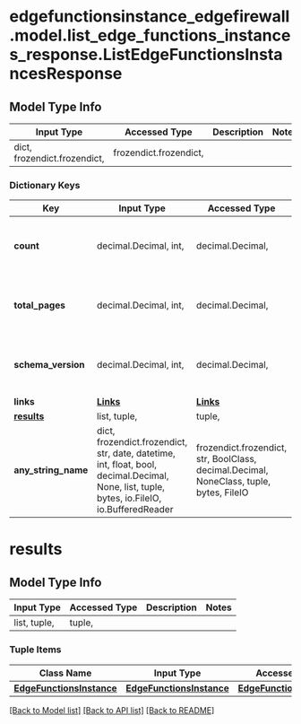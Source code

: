 # edgefunctionsinstance_edgefirewall.model.list_edge_functions_instances_response.ListEdgeFunctionsInstancesResponse

## Model Type Info
Input Type | Accessed Type | Description | Notes
------------ | ------------- | ------------- | -------------
dict, frozendict.frozendict,  | frozendict.frozendict,  |  | 

### Dictionary Keys
Key | Input Type | Accessed Type | Description | Notes
------------ | ------------- | ------------- | ------------- | -------------
**count** | decimal.Decimal, int,  | decimal.Decimal,  |  | [optional] value must be a 64 bit integer
**total_pages** | decimal.Decimal, int,  | decimal.Decimal,  |  | [optional] value must be a 64 bit integer
**schema_version** | decimal.Decimal, int,  | decimal.Decimal,  |  | [optional] value must be a 64 bit integer
**links** | [**Links**](Links.md) | [**Links**](Links.md) |  | [optional] 
**[results](#results)** | list, tuple,  | tuple,  |  | [optional] 
**any_string_name** | dict, frozendict.frozendict, str, date, datetime, int, float, bool, decimal.Decimal, None, list, tuple, bytes, io.FileIO, io.BufferedReader | frozendict.frozendict, str, BoolClass, decimal.Decimal, NoneClass, tuple, bytes, FileIO | any string name can be used but the value must be the correct type | [optional]

# results

## Model Type Info
Input Type | Accessed Type | Description | Notes
------------ | ------------- | ------------- | -------------
list, tuple,  | tuple,  |  | 

### Tuple Items
Class Name | Input Type | Accessed Type | Description | Notes
------------- | ------------- | ------------- | ------------- | -------------
[**EdgeFunctionsInstance**](EdgeFunctionsInstance.md) | [**EdgeFunctionsInstance**](EdgeFunctionsInstance.md) | [**EdgeFunctionsInstance**](EdgeFunctionsInstance.md) |  | 

[[Back to Model list]](../../README.md#documentation-for-models) [[Back to API list]](../../README.md#documentation-for-api-endpoints) [[Back to README]](../../README.md)

